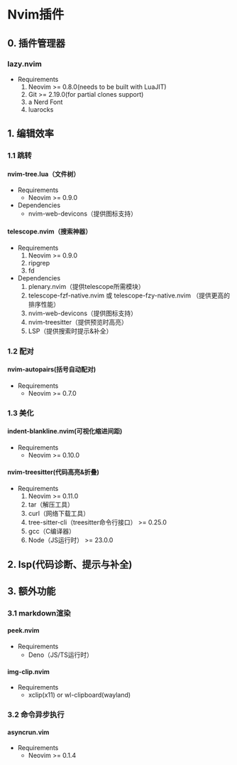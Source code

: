 # Nvim插件
## 0. 插件管理器
### lazy.nvim
- Requirements
    1. Neovim >= 0.8.0(needs to be built with LuaJIT)
    2. Git >= 2.19.0(for partial clones support)
    3. a Nerd Font
    4. luarocks

## 1. 编辑效率

### 1.1 跳转

#### nvim-tree.lua（文件树）
- Requirements
    - Neovim >= 0.9.0
- Dependencies 
    - nvim-web-devicons（提供图标支持）

#### telescope.nvim（搜索神器）
- Requirements
    1. Neovim >= 0.9.0
    2. ripgrep
    3. fd
- Dependencies
    1. plenary.nvim（提供telescope所需模块）
    2. telescope-fzf-native.nvim 或 telescope-fzy-native.nvim （提供更高的排序性能）
    3. nvim-web-devicons（提供图标支持）
    4. nvim-treesitter（提供预览时高亮）
    5. LSP（提供搜索时提示&补全）

### 1.2 配对
#### nvim-autopairs(括号自动配对)
- Requirements
    - Neovim >= 0.7.0

### 1.3 美化
#### indent-blankline.nvim(可视化缩进间距)
- Requirements
    - Neovim >= 0.10.0
#### nvim-treesitter(代码高亮&折叠)
- Requirements
    1. Neovim >= 0.11.0
    2. tar（解压工具）
    3. curl（网络下载工具）
    4. tree-sitter-cli（treesitter命令行接口） >= 0.25.0
    5. gcc（C编译器）
    6. Node（JS运行时） >= 23.0.0
<!-- - buffer标签 -->
<!--     - bufferline -->
<!-- - 底部状态栏 -->
<!--     - lualine -->
<!-- - 括号配对 -->
<!--     - nvim-surround -->
<!-- - 快速移动 -->
<!--     - hop  -->
<!-- - 多文件查找替换 -->
<!--     - grug-far  -->

## 2. lsp(代码诊断、提示与补全)
<!-- - mason -->
<!--     - nvim-lspconfig -->
<!--     - mason-lspconfig -->
<!-- - lspsaga -->
<!-- - blink -->
<!--     - friendly-snippets -->

## 3. 额外功能
### 3.1 markdown渲染
#### peek.nvim
- Requirements
    - Deno（JS/TS运行时）
#### img-clip.nvim
- Requirements
    - xclip(x11) or wl-clipboard(wayland)

### 3.2 命令异步执行
#### asyncrun.vim
- Requirements
    - Neovim >= 0.1.4
